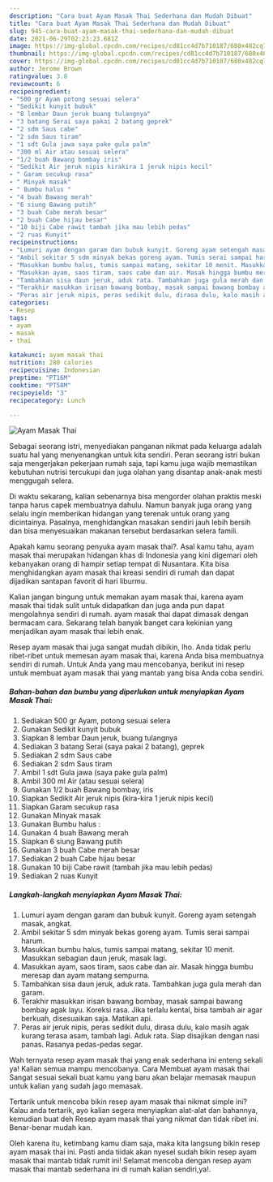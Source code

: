 ```yaml
---
description: "Cara buat Ayam Masak Thai Sederhana dan Mudah Dibuat"
title: "Cara buat Ayam Masak Thai Sederhana dan Mudah Dibuat"
slug: 945-cara-buat-ayam-masak-thai-sederhana-dan-mudah-dibuat
date: 2021-06-29T02:23:23.681Z
image: https://img-global.cpcdn.com/recipes/cd81cc4d7b710187/680x482cq70/ayam-masak-thai-foto-resep-utama.jpg
thumbnail: https://img-global.cpcdn.com/recipes/cd81cc4d7b710187/680x482cq70/ayam-masak-thai-foto-resep-utama.jpg
cover: https://img-global.cpcdn.com/recipes/cd81cc4d7b710187/680x482cq70/ayam-masak-thai-foto-resep-utama.jpg
author: Jerome Brown
ratingvalue: 3.8
reviewcount: 6
recipeingredient:
- "500 gr Ayam potong sesuai selera"
- "Sedikit kunyit bubuk"
- "8 lembar Daun jeruk buang tulangnya"
- "3 batang Serai saya pakai 2 batang geprek"
- "2 sdm Saus cabe"
- "2 sdm Saus tiram"
- "1 sdt Gula jawa saya pake gula palm"
- "300 ml Air atau sesuai selera"
- "1/2 buah Bawang bombay iris"
- "Sedikit Air jeruk nipis kirakira 1 jeruk nipis kecil"
- " Garam secukup rasa"
- " Minyak masak"
- " Bumbu halus "
- "4 buah Bawang merah"
- "6 siung Bawang putih"
- "3 buah Cabe merah besar"
- "2 buah Cabe hijau besar"
- "10 biji Cabe rawit tambah jika mau lebih pedas"
- "2 ruas Kunyit"
recipeinstructions:
- "Lumuri ayam dengan garam dan bubuk kunyit. Goreng ayam setengah masak, angkat."
- "Ambil sekitar 5 sdm minyak bekas goreng ayam. Tumis serai sampai harum."
- "Masukkan bumbu halus, tumis sampai matang, sekitar 10 menit. Masukkan sebagian daun jeruk, masak lagi."
- "Masukkan ayam, saos tiram, saos cabe dan air. Masak hingga bumbu meresap dan ayam matang sempurna."
- "Tambahkan sisa daun jeruk, aduk rata. Tambahkan juga gula merah dan garam."
- "Terakhir masukkan irisan bawang bombay, masak sampai bawang bombay agak layu. Koreksi rasa. Jika terlalu kental, bisa tambah air agar berkuah, disesuaikan saja. Matikan api."
- "Peras air jeruk nipis, peras sedikit dulu, dirasa dulu, kalo masih agak kurang terasa asam, tambah lagi. Aduk rata. Siap disajikan dengan nasi panas. Rasanya pedas-pedas segar."
categories:
- Resep
tags:
- ayam
- masak
- thai

katakunci: ayam masak thai 
nutrition: 280 calories
recipecuisine: Indonesian
preptime: "PT16M"
cooktime: "PT58M"
recipeyield: "3"
recipecategory: Lunch

---
```



![Ayam Masak Thai](https://img-global.cpcdn.com/recipes/cd81cc4d7b710187/680x482cq70/ayam-masak-thai-foto-resep-utama.jpg)

Sebagai seorang istri, menyediakan panganan nikmat pada keluarga adalah suatu hal yang menyenangkan untuk kita sendiri. Peran seorang istri bukan saja mengerjakan pekerjaan rumah saja, tapi kamu juga wajib memastikan kebutuhan nutrisi tercukupi dan juga olahan yang disantap anak-anak mesti menggugah selera.

Di waktu  sekarang, kalian sebenarnya bisa mengorder olahan praktis meski tanpa harus capek membuatnya dahulu. Namun banyak juga orang yang selalu ingin memberikan hidangan yang terenak untuk orang yang dicintainya. Pasalnya, menghidangkan masakan sendiri jauh lebih bersih dan bisa menyesuaikan makanan tersebut berdasarkan selera famili. 



Apakah kamu seorang penyuka ayam masak thai?. Asal kamu tahu, ayam masak thai merupakan hidangan khas di Indonesia yang kini digemari oleh kebanyakan orang di hampir setiap tempat di Nusantara. Kita bisa menghidangkan ayam masak thai kreasi sendiri di rumah dan dapat dijadikan santapan favorit di hari liburmu.

Kalian jangan bingung untuk memakan ayam masak thai, karena ayam masak thai tidak sulit untuk didapatkan dan juga anda pun dapat mengolahnya sendiri di rumah. ayam masak thai dapat dimasak dengan bermacam cara. Sekarang telah banyak banget cara kekinian yang menjadikan ayam masak thai lebih enak.

Resep ayam masak thai juga sangat mudah dibikin, lho. Anda tidak perlu ribet-ribet untuk memesan ayam masak thai, karena Anda bisa membuatnya sendiri di rumah. Untuk Anda yang mau mencobanya, berikut ini resep untuk membuat ayam masak thai yang mantab yang bisa Anda coba sendiri.

<!--inarticleads1-->

##### Bahan-bahan dan bumbu yang diperlukan untuk menyiapkan Ayam Masak Thai:

1. Sediakan 500 gr Ayam, potong sesuai selera
1. Gunakan Sedikit kunyit bubuk
1. Siapkan 8 lembar Daun jeruk, buang tulangnya
1. Sediakan 3 batang Serai (saya pakai 2 batang), geprek
1. Sediakan 2 sdm Saus cabe
1. Sediakan 2 sdm Saus tiram
1. Ambil 1 sdt Gula jawa (saya pake gula palm)
1. Ambil 300 ml Air (atau sesuai selera)
1. Gunakan 1/2 buah Bawang bombay, iris
1. Siapkan Sedikit Air jeruk nipis (kira-kira 1 jeruk nipis kecil)
1. Siapkan  Garam secukup rasa
1. Gunakan  Minyak masak
1. Gunakan  Bumbu halus :
1. Gunakan 4 buah Bawang merah
1. Siapkan 6 siung Bawang putih
1. Gunakan 3 buah Cabe merah besar
1. Sediakan 2 buah Cabe hijau besar
1. Gunakan 10 biji Cabe rawit (tambah jika mau lebih pedas)
1. Sediakan 2 ruas Kunyit




<!--inarticleads2-->

##### Langkah-langkah menyiapkan Ayam Masak Thai:

1. Lumuri ayam dengan garam dan bubuk kunyit. Goreng ayam setengah masak, angkat.
1. Ambil sekitar 5 sdm minyak bekas goreng ayam. Tumis serai sampai harum.
1. Masukkan bumbu halus, tumis sampai matang, sekitar 10 menit. Masukkan sebagian daun jeruk, masak lagi.
1. Masukkan ayam, saos tiram, saos cabe dan air. Masak hingga bumbu meresap dan ayam matang sempurna.
1. Tambahkan sisa daun jeruk, aduk rata. Tambahkan juga gula merah dan garam.
1. Terakhir masukkan irisan bawang bombay, masak sampai bawang bombay agak layu. Koreksi rasa. Jika terlalu kental, bisa tambah air agar berkuah, disesuaikan saja. Matikan api.
1. Peras air jeruk nipis, peras sedikit dulu, dirasa dulu, kalo masih agak kurang terasa asam, tambah lagi. Aduk rata. Siap disajikan dengan nasi panas. Rasanya pedas-pedas segar.




Wah ternyata resep ayam masak thai yang enak sederhana ini enteng sekali ya! Kalian semua mampu mencobanya. Cara Membuat ayam masak thai Sangat sesuai sekali buat kamu yang baru akan belajar memasak maupun untuk kalian yang sudah jago memasak.

Tertarik untuk mencoba bikin resep ayam masak thai nikmat simple ini? Kalau anda tertarik, ayo kalian segera menyiapkan alat-alat dan bahannya, kemudian buat deh Resep ayam masak thai yang nikmat dan tidak ribet ini. Benar-benar mudah kan. 

Oleh karena itu, ketimbang kamu diam saja, maka kita langsung bikin resep ayam masak thai ini. Pasti anda tiidak akan nyesel sudah bikin resep ayam masak thai mantab tidak rumit ini! Selamat mencoba dengan resep ayam masak thai mantab sederhana ini di rumah kalian sendiri,ya!.

